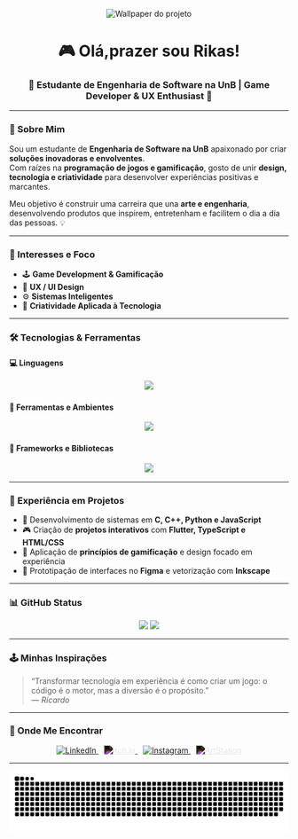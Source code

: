 <p align="center">
  <img src="https://i.pinimg.com/1200x/d1/78/1f/d1781fb39d618b8b6ea1cd318dc3b0e1.jpg" alt="Wallpaper do projeto">
</p>
<h1 align="center">🎮 Olá,prazer sou Rikas!</h1>
<h3 align="center">🚀 Estudante de Engenharia de Software na UnB | Game Developer & UX Enthusiast 🎨</h3>

---
### 🧠 Sobre Mim

Sou um estudante de **Engenharia de Software na UnB** apaixonado por criar **soluções inovadoras e envolventes**.  
Com raízes na **programação de jogos e gamificação**, gosto de unir **design, tecnologia e criatividade** para desenvolver experiências positivas e marcantes.

Meu objetivo é construir uma carreira que una **arte e engenharia**, desenvolvendo produtos que inspirem, entretenham e facilitem o dia a dia das pessoas. 💡  

---

### 🎯 Interesses e Foco

- 🕹️ **Game Development & Gamificação**
- 🎨 **UX / UI Design**
- ⚙️ **Sistemas Inteligentes**
- 💭 **Criatividade Aplicada à Tecnologia**

---

### 🛠️ Tecnologias & Ferramentas

#### 💻 Linguagens
<p align="center">
  <img src="https://skillicons.dev/icons?i=c,cpp,python,js,html,css,java,ts,flutter" />
</p>

#### 🧰 Ferramentas e Ambientes
<p align="center">
  <img src="https://skillicons.dev/icons?i=figma,notion,vscode,obsidian,git" />
</p>

#### 🧩 Frameworks e Bibliotecas
<p align="center">
  <img src="https://skillicons.dev/icons?i=react,tailwind" />
</p>

---

### 🌟 Experiência em Projetos

- 🧩 Desenvolvimento de sistemas em **C, C++, Python e JavaScript**
- 🎮 Criação de **projetos interativos** com **Flutter, TypeScript e HTML/CSS**
- 🧠 Aplicação de **princípios de gamificação** e design focado em experiência
- 🎨 Prototipação de interfaces no **Figma** e vetorização com **Inkscape**

---

### 📊 GitHub Status

<p align="center">
  <img height="170em" src="https://github-readme-stats.vercel.app/api?username=R1K4S&show_icons=true&theme=tokyonight&hide_border=true" />
  <img height="170em" src="https://github-readme-stats.vercel.app/api/top-langs/?username=R1K4S&layout=compact&theme=tokyonight&hide_border=true" />
</p>

---

### 🕹️ Minhas Inspirações
> “Transformar tecnologia em experiência é como criar um jogo: o código é o motor, mas a diversão é o propósito.”  
> — *Ricardo*

---
### 💬 Onde Me Encontrar

<p align="center">
  <!-- LinkedIn -->
  <a href="https://www.linkedin.com/in/ricardo-hsr/" target="_blank">
    <img src="https://skillicons.dev/icons?i=linkedin" width="48" alt="LinkedIn"/>
  </a>

  <!-- Itch.io -->
  <a href="https://rikas-hsr.itch.io/" target="_blank">
    <img src="https://cdn.jsdelivr.net/gh/simple-icons/simple-icons/icons/itchdotio.svg" width="48" alt="Itch.io" style="filter: invert(1); margin-left: 10px;"/>
  </a>
  
  <!-- Instagram -->
  <a href="https://www.instagram.com/cafofo_do_rikas/" target="_blank">
    <img src="https://skillicons.dev/icons?i=instagram" width="48" alt="Instagram" style="margin-left: 10px;"/>
  </a>

  <!-- ArtStation -->
  <a href="https://www.artstation.com/rikas_hsr" target="_blank">
    <img src="https://cdn.jsdelivr.net/gh/simple-icons/simple-icons/icons/artstation.svg" width="48" alt="ArtStation" style="filter: invert(1); margin-left: 10px;"/>
  </a>
</p>
<hr>
<div align="center">
  <img src="https://github.com/Platane/snk/raw/output/github-contribution-grid-snake-dark.svg" alt="snake animation" />
</div>
